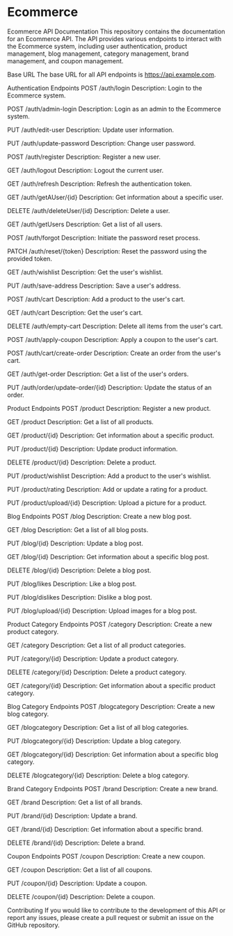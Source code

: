 # Ecommerce

Ecommerce API Documentation
This repository contains the documentation for an Ecommerce API. The API provides various endpoints to interact with the Ecommerce system, including user authentication, product management, blog management, category management, brand management, and coupon management.

Base URL
The base URL for all API endpoints is https://api.example.com.

Authentication Endpoints
POST /auth/login
Description: Login to the Ecommerce system.

POST /auth/admin-login
Description: Login as an admin to the Ecommerce system.

PUT /auth/edit-user
Description: Update user information.

PUT /auth/update-password
Description: Change user password.

POST /auth/register
Description: Register a new user.

GET /auth/logout
Description: Logout the current user.

GET /auth/refresh
Description: Refresh the authentication token.

GET /auth/getAUser/{id}
Description: Get information about a specific user.

DELETE /auth/deleteUser/{id}
Description: Delete a user.

GET /auth/getUsers
Description: Get a list of all users.

POST /auth/forgot
Description: Initiate the password reset process.

PATCH /auth/reset/{token}
Description: Reset the password using the provided token.

GET /auth/wishlist
Description: Get the user's wishlist.

PUT /auth/save-address
Description: Save a user's address.

POST /auth/cart
Description: Add a product to the user's cart.

GET /auth/cart
Description: Get the user's cart.

DELETE /auth/empty-cart
Description: Delete all items from the user's cart.

POST /auth/apply-coupon
Description: Apply a coupon to the user's cart.

POST /auth/cart/create-order
Description: Create an order from the user's cart.

GET /auth/get-order
Description: Get a list of the user's orders.

PUT /auth/order/update-order/{id}
Description: Update the status of an order.

Product Endpoints
POST /product
Description: Register a new product.

GET /product
Description: Get a list of all products.

GET /product/{id}
Description: Get information about a specific product.

PUT /product/{id}
Description: Update product information.

DELETE /product/{id}
Description: Delete a product.

PUT /product/wishlist
Description: Add a product to the user's wishlist.

PUT /product/rating
Description: Add or update a rating for a product.

PUT /product/upload/{id}
Description: Upload a picture for a product.

Blog Endpoints
POST /blog
Description: Create a new blog post.

GET /blog
Description: Get a list of all blog posts.

PUT /blog/{id}
Description: Update a blog post.

GET /blog/{id}
Description: Get information about a specific blog post.

DELETE /blog/{id}
Description: Delete a blog post.

PUT /blog/likes
Description: Like a blog post.

PUT /blog/dislikes
Description: Dislike a blog post.

PUT /blog/upload/{id}
Description: Upload images for a blog post.

Product Category Endpoints
POST /category
Description: Create a new product category.

GET /category
Description: Get a list of all product categories.

PUT /category/{id}
Description: Update a product category.

DELETE /category/{id}
Description: Delete a product category.

GET /category/{id}
Description: Get information about a specific product category.

Blog Category Endpoints
POST /blogcategory
Description: Create a new blog category.

GET /blogcategory
Description: Get a list of all blog categories.

PUT /blogcategory/{id}
Description: Update a blog category.

GET /blogcategory/{id}
Description: Get information about a specific blog category.

DELETE /blogcategory/{id}
Description: Delete a blog category.

Brand Category Endpoints
POST /brand
Description: Create a new brand.

GET /brand
Description: Get a list of all brands.

PUT /brand/{id}
Description: Update a brand.

GET /brand/{id}
Description: Get information about a specific brand.

DELETE /brand/{id}
Description: Delete a brand.

Coupon Endpoints
POST /coupon
Description: Create a new coupon.

GET /coupon
Description: Get a list of all coupons.

PUT /coupon/{id}
Description: Update a coupon.

DELETE /coupon/{id}
Description: Delete a coupon.

Contributing
If you would like to contribute to the development of this API or report any issues, please create a pull request or submit an issue on the GitHub repository.
